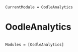 ```@meta
CurrentModule = OodleAnalytics
```

# OodleAnalytics

```@index
```

```@autodocs
Modules = [OodleAnalytics]
```
